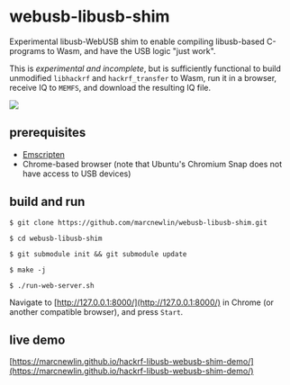 # webusb-libusb-shim

Experimental libusb-WebUSB shim to enable compiling 
libusb-based C-programs to Wasm, and have the USB 
logic "just work".

This is *experimental and incomplete*, but is sufficiently functional to build unmodified `libhackrf` and `hackrf_transfer` to Wasm, run it in a browser,
receive IQ to `MEMFS`, and download the resulting IQ file.

![](demo.gif)

## prerequisites

* [Emscripten](https://emscripten.org/docs/getting_started/downloads.html#platform-notes-installation-instructions-sdk)
* Chrome-based browser (note that Ubuntu's Chromium Snap does not have access to USB devices)

## build and run

```
$ git clone https://github.com/marcnewlin/webusb-libusb-shim.git

$ cd webusb-libusb-shim

$ git submodule init && git submodule update

$ make -j

$ ./run-web-server.sh
```

Navigate to [http://127.0.0.1:8000/](http://127.0.0.1:8000/) in Chrome (or another compatible browser), and press `Start`.

## live demo

[https://marcnewlin.github.io/hackrf-libusb-webusb-shim-demo/](https://marcnewlin.github.io/hackrf-libusb-webusb-shim-demo/)

